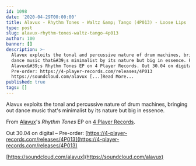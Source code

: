 ```yaml
---
id: 1098
date: '2020-04-29T00:00:00'
title: Alavux - Rhythm Tones - Waltz &amp; Tango (4P013) - Loose Lips
type: post
slug: alavux-rhythm-tones-waltz-tango-4p013
author: 100
banner: []
description: >-
  Alavux exploits the tonal and percussive nature of drum machines, bringing out
  dance music that&#39;s minimalist by its nature but big in essence. From
  Alavux&#39;s Rhythm Tones EP on 4 Player Records. Out 30.04 on digital &#8211;
  Pre-order: https://4-player-records.com/releases/4P013
  https://soundcloud.com/alavux [...]Read More...
published: true
tags: []
---
```

Alavux exploits the tonal and percussive nature of drum machines, bringing out dance music that's minimalist by its nature but big in essence.

From [Alavux](https://www.residentadvisor.net/dj/alavux)'s _Rhythm Tones_ EP on [4 Player Records](https://4-player-records.com/).

Out 30.04 on digital – Pre-order: [](https://4-player-records.com/releases/4P013)[https://4-player-records.com/releases/4P013](https://4-player-records.com/releases/4P013)

[https://soundcloud.com/alavux](https://soundcloud.com/alavux)